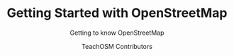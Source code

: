 ---
  audience: 
    - "high_school"
    - "community_college"
    - "university"
  author: "TeachOSM Contributors"
  description: "This module introduces both the instructor and students to the OpenStreetMap interface. Each of these\nactivities entails the use of a tool, or utility on the OpenStreetMap website. "
  difficulty: "beginner"
  date_posted: "2021-08-13"
  osm_username: "jessbeutler"
  filename: "1628869768799-Getting-Started-With-OSM---Module-1_-Getting-to-know-OpenStreetMap.pdf"
  group: ""
  layout: "project"
  preparation_time: "less_than_one_hour"
  project_time: 
    - "one_hour"
    - "two_to_four_hours"
  subtitle: "Getting to know OpenStreetMap"
  thumbnail: "1628869760499-GETTING STARTED WITH OPENSTREETMAP.png"
  title: "Getting Started with OpenStreetMap"
  type: "desktop"
  url: "2021-08-13-351782"

---